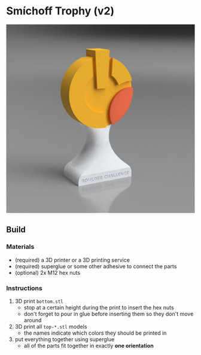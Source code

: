 # Smíchoff Trophy (v2)

![A render of the trophy (v2).](preview.jpg)

## Build

### Materials
- (required) a 3D printer or a 3D printing service
- (required) superglue or some other adhesive to connect the parts
- (optional) 2x M12 hex nuts

### Instructions
1. 3D print `bottom.stl`
	- stop at a certain height during the print to insert the hex nuts
	- don't forget to pour in glue before inserting them so they don't move around
2. 3D print all `top-*.stl` models
	- the names indicate which colors they should be printed in
3. put everything together using superglue
	- all of the parts fit together in exactly **one orientation**
